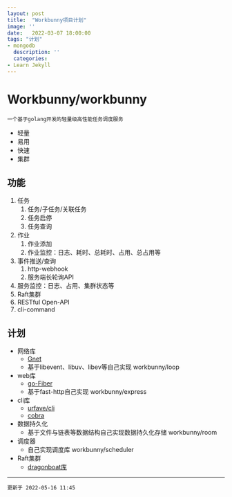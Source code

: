 ```yaml
---
layout: post
title:  "Workbunny项目计划"
image: ''
date:   2022-03-07 18:00:00
tags: "计划"
- mongodb
  description: ''
  categories:
- Learn Jekyll
---
```


# Workbunny/workbunny

    一个基于golang开发的轻量级高性能任务调度服务

- 轻量
- 易用
- 快速
- 集群

## 功能

1. 任务
   1. 任务/子任务/关联任务
   2. 任务启停
   3. 任务查询
2. 作业
   1. 作业添加
   2. 作业监控：日志、耗时、总耗时、占用、总占用等
3. 事件推送/查询
   1. http-webhook
   2. 服务端长轮询API
4. 服务监控：日志、占用、集群状态等
5. Raft集群
6. RESTful Open-API
7. cli-command

## 计划

- 网络库 
  - [Gnet](https://github.com/panjf2000/gnet)
  - 基于libevent、libuv、libev等自己实现 workbunny/loop
- web库 
  - [go-Fiber](https://github.com/gofiber/fiber)
  - 基于fast-http自己实现 workbunny/express
- cli库
  - [urfave/cli](https://github.com/urfave/cli)
  - [cobra](https://github.com/spf13/cobra)
- 数据持久化
  - 基于文件与链表等数据结构自己实现数据持久化存储 workbunny/room
- 调度器
  - 自己实现调度库 workbunny/scheduler
- Raft集群
  - [dragonboat库](https://github.com/lni/dragonboat)

---
    更新于 2022-05-16 11:45